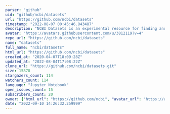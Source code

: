 ```yaml
---
parser: "github"
uid: "github/ncbi/datasets"
url: "https://github.com/ncbi/datasets"
timestamp: "2022-08-07 00:45:46.843487"
description: "NCBI Datasets is an experimental resource for finding and building datasets"
avatar: "https://avatars.githubusercontent.com/u/3812119?v=4"
repo_url: "https://github.com/ncbi/datasets"
name: "datasets"
full_name: "ncbi/datasets"
html_url: "https://github.com/ncbi/datasets"
created_at: "2020-04-07T18:09:28Z"
updated_at: "2022-08-04T17:08:22Z"
clone_url: "https://github.com/ncbi/datasets.git"
size: 15878
stargazers_count: 114
watchers_count: 114
language: "Jupyter Notebook"
open_issues_count: 15
subscribers_count: 20
owner: {"html_url": "https://github.com/ncbi", "avatar_url": "https://avatars.githubusercontent.com/u/3812119?v=4", "login": "ncbi", "type": "Organization"}
date: "2022-09-10 14:26:32.259999"
---
```

